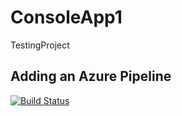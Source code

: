 # ConsoleApp1
TestingProject
## Adding an Azure Pipeline
[![Build Status](https://dev.azure.com/S00173508/S00173508/_apis/build/status/S00173508.ConsoleApp1?branchName=master)](https://dev.azure.com/S00173508/S00173508/_build/latest?definitionId=1&branchName=master)
